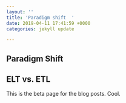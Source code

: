 ```yaml
---
layout: ''
title: 'Paradigm shift  '
date: 2019-04-11 17:41:59 +0000
categories: jekyll update

---
```

## Paradigm Shift 

## ELT vs. ETL 

This is the beta page for the blog posts. Cool.